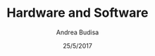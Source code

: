 ---
title: Hardware and Software
description: These reports provide an overview of all hard drives, network adapters, processors, programs and printers used in your environment.
author: Andrea Budisa
date: 25/5/2017
---